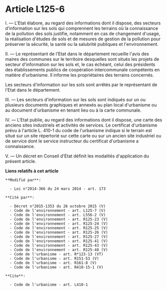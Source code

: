 # Article L125-6

I. ― L'Etat élabore, au regard des informations dont il dispose, des secteurs d'information sur les sols qui comprennent les
terrains où la connaissance de la pollution des sols justifie, notamment en cas de changement d'usage, la réalisation
d'études de sols et de mesures de gestion de la pollution pour préserver la sécurité, la santé ou la salubrité publiques et
l'environnement. 

II. ― Le représentant de l'Etat dans le département recueille l'avis des maires des communes sur le territoire desquelles
sont situés les projets de secteur d'information sur les sols et, le cas échéant, celui des présidents des établissements
publics de coopération intercommunale compétents en matière d'urbanisme. Il informe les propriétaires des terrains
concernés. 

Les secteurs d'information sur les sols sont arrêtés par le représentant de l'Etat dans le département. 

III. ― Les secteurs d'information sur les sols sont indiqués sur un ou plusieurs documents graphiques et annexés au plan
local d'urbanisme ou au document d'urbanisme en tenant lieu ou à la carte communale. 

IV. ― L'Etat publie, au regard des informations dont il dispose, une carte des anciens sites industriels et activités de
services. Le certificat d'urbanisme prévu à l'article L. 410-1 du code de l'urbanisme indique si le terrain est situé sur un
site répertorié sur cette carte ou sur un ancien site industriel ou de service dont le service instructeur du certificat
d'urbanisme a connaissance. 

V. ― Un décret en Conseil d'Etat définit les modalités d'application du présent article.

**Liens relatifs à cet article**

	**Modifié par**:

	  - Loi n°2014-366 du 24 mars 2014 - art. 173

	**Cité par**:

	  - Décret n°2015-1353 du 26 octobre 2015 (V)
	  - Code de l'environnement - art. L125-7 (V)
	  - Code de l'environnement - art. L556-2 (V)
	  - Code de l'environnement - art. R125-23 (V)
	  - Code de l'environnement - art. R125-24 (V)
	  - Code de l'environnement - art. R125-25 (V)
	  - Code de l'environnement - art. R125-26 (V)
	  - Code de l'environnement - art. R125-27 (V)
	  - Code de l'environnement - art. R125-41 (V)
	  - Code de l'environnement - art. R125-43 (V)
	  - Code de l'environnement - art. R125-48 (V)
	  - Code de l'urbanisme - art. R*123-13 (VT)
	  - Code de l'urbanisme - art. R151-53 (V)
	  - Code de l'urbanisme - art. R161-8 (V)
	  - Code de l'urbanisme - art. R410-15-1 (V)

	**Cite**:

	  - Code de l'urbanisme - art. L410-1
